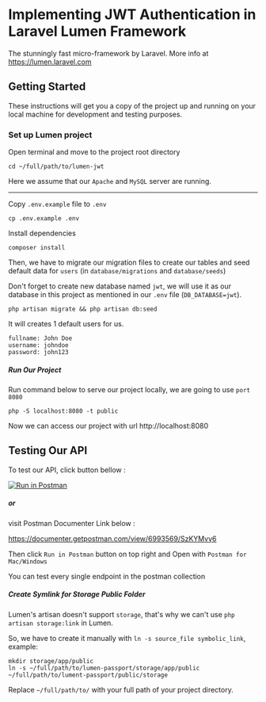 # Implementing JWT Authentication in Laravel Lumen Framework #
The stunningly fast micro-framework by Laravel. More info at https://lumen.laravel.com

## Getting Started
These instructions will get you a copy of the project up and running on your local machine for development and testing purposes.

### Set up Lumen project

Open terminal and move to the project root directory
```
cd ~/full/path/to/lumen-jwt
```

Here we assume that our `Apache` and `MySQL` server are running.

---

Copy `.env.example` file to `.env`
```
cp .env.example .env
```

Install dependencies
```
composer install
```

Then, we have to migrate our migration files to create our tables and seed default data for `users`
(in `database/migrations` and `database/seeds`)

Don't forget to create new database named `jwt`, we will use it as our database in this project as mentioned in our `.env` file (`DB_DATABASE=jwt`).
```
php artisan migrate && php artisan db:seed
```
It will creates 1 default users for us.
```
fullname: John Doe
username: johndoe
password: john123
```

##### Run Our Project
Run command below to serve our project locally, we are going to use `port 8080`
```
php -S localhost:8080 -t public
```
Now we can access our project with url http://localhost:8080


## Testing Our API
To test our API, click button bellow : 

[![Run in Postman](https://run.pstmn.io/button.svg)](https://app.getpostman.com/run-collection/9a089a056ead81ecd383)

##### or
visit Postman Documenter Link below :

https://documenter.getpostman.com/view/6993569/SzKYMvy6

Then click `Run in Postman` button on top right and Open with `Postman for Mac/Windows`

You can test every single endpoint in the postman collection


##### Create Symlink for Storage Public Folder
Lumen's artisan doesn't support `storage`, that's why we can't use `php artisan storage:link` in Lumen.

So, we have to create it manually with `ln -s source_file symbolic_link`, example:
```
mkdir storage/app/public
ln -s ~/full/path/to/lumen-passport/storage/app/public ~/full/path/to/lument-passport/public/storage
```
Replace `~/full/path/to/` with your full path of your project directory.
